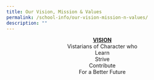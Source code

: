 ```yaml
---
title: Our Vision, Mission & Values
permalink: /school-info/our-vision-mission-n-values/
description: ""
---
```

<center><u><b>VISION</u></b> <br>
Vistarians of Character who <br>
Learn <br>
Strive <br>
Contribute <br>
For a Better Future</center>